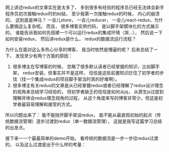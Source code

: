 
网上讲述redux的文章实在是太多了， 多到很多有经验的程序员已经无法体会新手程序员初次接触redux时的纠结， 至少我第一次接触redux的时候， 内心的崩溃的， 这到底是神马？ 一会儿store， 一会儿reducer， 一会儿react-redux，为什么要搞这么复杂呢。 而且， 很多博客实例代码， 是以脚手架模块化的方式展示的， 谁能告诉我如何先搭建一个可以运行redux的集成环境（哭...）， 然后说一下如何安装redux， 然后讲redux是什么， redux的数据流运行流程？

为什么在面对这么多热心分享的博客， 我当时依然是懵逼的呢？ 后来总结了一下， 发现至少有两个方面的原因：

1. 很多博主在写博客的时候， 忽略了很多默认读者已经掌握的知识，比如脚手架， redux安装，但事实并不是这样， 恰恰是这些前置知识拦住了初学者的步伐（找一个集成redux的项目脚手架当时真的好难啊）。
2. 很多博主有关redux的文章是从已经掌握redux或者已经理解了redux设计理念的视角来总结学习经验的， 但初学者缺乏的恰恰是如何从jq， 从原生js过度到理解并体会redux理念视角的过程， 从这个角度来写的博客非常少。但这是初学者最容易理解和接受的方式。

所以问题出来了： 能不能抛开脚手架谈redux， 能不能从最直观初始的起点（传统数据流管理）逐步过渡到redux（单一数据流管理）， 这就是我写这篇学习总结的出发点。

接下来一一个最最简单的demo开始， 看传统的数据流是一步一步往redux过渡的， 以及这么过渡是出于什么样的考量：

```

```




